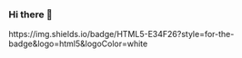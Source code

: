 ### Hi there 👋

<div>
  <a>	https://img.shields.io/badge/HTML5-E34F26?style=for-the-badge&logo=html5&logoColor=white<a>
</div>

